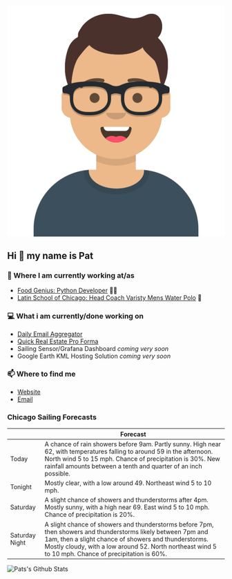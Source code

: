 [![Social banner for p-j-falconer](https://raw.githubusercontent.com/P-J-FALCONER/P-J-FALCONER/master/assets/avataaars.svg)](https://patfalconer.com/)
## Hi :wave: my name is Pat

### 💼 Where I am currently working at/as
- [Food Genius: Python Developer](https://getfoodgenius.com/) 🍔🐍
- [Latin School of Chicago: Head Coach Varisty Mens Water Polo](https://www.latinschool.org/) 🤽


### 💻 What i am currently/done working on
 - [Daily Email Aggregator](https://github.com/P-J-FALCONER/dott_daily_mail)
 - [Quick Real Estate Pro Forma](https://github.com/P-J-FALCONER/henry)
 - Sailing Sensor/Grafana Dashboard *coming very soon*
 - Google Earth KML Hosting Solution *coming very soon*

### 📫 Where to find me
 - [Website](https://patfalconer.com/)
 - [Email](mailto:patrick.j.falconer@gmail.com)


### Chicago Sailing Forecasts
|   | Forecast  |
|---|---|
| Today | A chance of rain showers before 9am. Partly sunny. High near 62, with temperatures falling to around 59 in the afternoon. North wind 5 to 15 mph. Chance of precipitation is 30%. New rainfall amounts between a tenth and quarter of an inch possible. |
| Tonight | Mostly clear, with a low around 49. Northeast wind 5 to 10 mph. |
| Saturday | A slight chance of showers and thunderstorms after 4pm. Mostly sunny, with a high near 69. East wind 5 to 10 mph. Chance of precipitation is 20%. |
| Saturday Night | A slight chance of showers and thunderstorms before 7pm, then showers and thunderstorms likely between 7pm and 1am, then a slight chance of showers and thunderstorms. Mostly cloudy, with a low around 52. North northeast wind 5 to 10 mph. Chance of precipitation is 60%. |

![Pats's Github Stats](https://github-readme-stats.vercel.app/api?username=p-j-falconer&show_icons=true&theme=radical)
